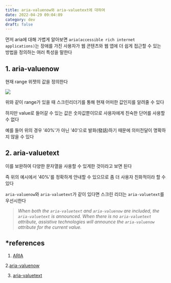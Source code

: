 ```yaml
---
title: aria-valuenow와 aria-valuetext에 대하여
date: 2022-04-29 09:04:89
category: dev
draft: false
---
```


먼저 aria에 대해 가볍게 알아보면 `aria(accessible rich internet applications)`는 장애를 가진 사용자가 웹 콘텐츠와 웹 앱에 더 쉽게 접근할 수 있는 방법을 정의하는 여러 특성을 말한다

## 1. aria-valuenow

현재 range 위젯의 값을 정의한다

![](https://mblogthumb-phinf.pstatic.net/MjAxODAyMDFfNTQg/MDAxNTE3NDgyNjUxMzEx.Frrtr2IMwSxUuAalm7dx4MxMpUPOPSUDb6npMlXHtxYg.s00NjDfQMa8YkWKbrwTyJHGekcnbvUM6nsRJpNWVsqUg.PNG.akydosa/processbar3.PNG?type=w2)

위와 같이 range가 있을 때 스크린리더기를 통해 현재 어떠한 값인지를 알려줄 수 있다

하지만 value로 들어갈 수 있는 값은 숫자값뿐이므로 사용자에게 친숙한 단어를 사용할 수 없다

예를 들어 위의 경우 '40%'가 아닌 '40'으로 발화(發話)하기 때문에 의미전달이 명확하지 않을 수 있다

## 2. aria-valuetext

이를 보완하여 다양한 문자열을 사용할 수 있게한 것이라고 보면 된다

즉 위의 예시에서 '40%'를 정확하게 안내할 수 있으므로 좀 더 사용자 친화적이라 할 수 있다

`aria-valuenow`와 `aria-valuetext`가 같이 있다면 스크린 리더는 `aria-valuetext`를 우선시한다

> _When both the `aria-valuetext` and `aria-valuenow` are included, the `aria-valuetext` is announced. When there is no `aria-valuetext` attribute, assistive technologies will announce the `aria-valuenow` attribute for the current value._

## \*references

1. [ARIA](https://developer.mozilla.org/ko/docs/Web/Accessibility/ARIA)

2.[aria-valuenow](https://developer.mozilla.org/en-US/docs/Web/Accessibility/ARIA/Attributes/aria-valuenow)

3. [aria-valuetext](https://developer.mozilla.org/en-US/docs/Web/Accessibility/ARIA/Attributes/aria-valuetext)
